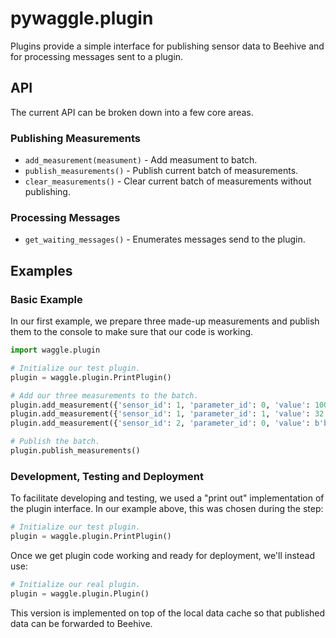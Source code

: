 # pywaggle.plugin

Plugins provide a simple interface for publishing sensor data to Beehive and
for processing messages sent to a plugin.

## API

The current API can be broken down into a few core areas.

### Publishing Measurements

* `add_measurement(measument)` - Add measument to batch.
* `publish_measurements()` - Publish current batch of measurements.
* `clear_measurements()` - Clear current batch of measurements without publishing.

### Processing Messages

* `get_waiting_messages()` - Enumerates messages send to the plugin.

## Examples

### Basic Example

In our first example, we prepare three made-up measurements and publish them to
the console to make sure that our code is working.

```python
import waggle.plugin

# Initialize our test plugin.
plugin = waggle.plugin.PrintPlugin()

# Add our three measurements to the batch.
plugin.add_measurement({'sensor_id': 1, 'parameter_id': 0, 'value': 100})
plugin.add_measurement({'sensor_id': 1, 'parameter_id': 1, 'value': 32.1})
plugin.add_measurement({'sensor_id': 2, 'parameter_id': 0, 'value': b'blob of data'})

# Publish the batch.
plugin.publish_measurements()
```

### Development, Testing and Deployment

To facilitate developing and testing, we used a "print out" implementation of
the plugin interface. In our example above, this was chosen during the step:

```python
# Initialize our test plugin.
plugin = waggle.plugin.PrintPlugin()
```


Once we get plugin code working and ready for deployment, we'll instead use:

```python
# Initialize our real plugin.
plugin = waggle.plugin.Plugin()
```

This version is implemented on top of the local data cache so that published
data can be forwarded to Beehive.
